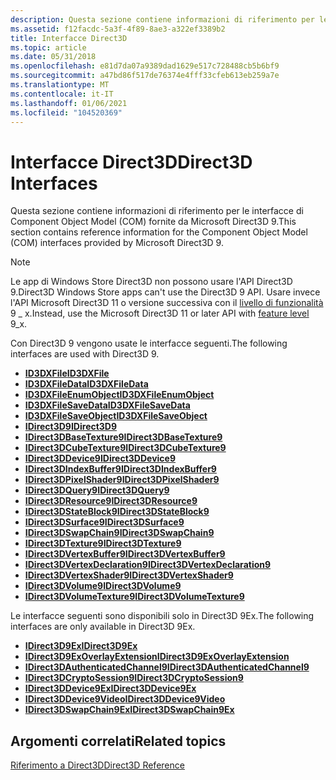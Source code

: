 ```yaml
---
description: Questa sezione contiene informazioni di riferimento per le interfacce di Component Object Model (COM) fornite da Microsoft Direct3D 9.
ms.assetid: f12facdc-5a3f-4f89-8ae3-a322ef3389b2
title: Interfacce Direct3D
ms.topic: article
ms.date: 05/31/2018
ms.openlocfilehash: e81d7da07a9389dad1629e517c728488cb5b6bf9
ms.sourcegitcommit: a47bd86f517de76374e4fff33cfeb613eb259a7e
ms.translationtype: MT
ms.contentlocale: it-IT
ms.lasthandoff: 01/06/2021
ms.locfileid: "104520369"
---
```

# <a name="direct3d-interfaces"></a><span data-ttu-id="e4577-103">Interfacce Direct3D</span><span class="sxs-lookup"><span data-stu-id="e4577-103">Direct3D Interfaces</span></span>

<span data-ttu-id="e4577-104">Questa sezione contiene informazioni di riferimento per le interfacce di Component Object Model (COM) fornite da Microsoft Direct3D 9.</span><span class="sxs-lookup"><span data-stu-id="e4577-104">This section contains reference information for the Component Object Model (COM) interfaces provided by Microsoft Direct3D 9.</span></span>

> [!Note]  
> <span data-ttu-id="e4577-105">Le app di Windows Store Direct3D non possono usare l'API Direct3D 9.</span><span class="sxs-lookup"><span data-stu-id="e4577-105">Direct3D Windows Store apps can't use the Direct3D 9 API.</span></span> <span data-ttu-id="e4577-106">Usare invece l'API Microsoft Direct3D 11 o versione successiva con il [livello di funzionalità](../direct3d11/overviews-direct3d-11-devices-downlevel-intro.md) 9 \_ x.</span><span class="sxs-lookup"><span data-stu-id="e4577-106">Instead, use the Microsoft Direct3D 11 or later API with [feature level](../direct3d11/overviews-direct3d-11-devices-downlevel-intro.md) 9\_x.</span></span>

 

<span data-ttu-id="e4577-107">Con Direct3D 9 vengono usate le interfacce seguenti.</span><span class="sxs-lookup"><span data-stu-id="e4577-107">The following interfaces are used with Direct3D 9.</span></span>

-   [<span data-ttu-id="e4577-108">**ID3DXFile**</span><span class="sxs-lookup"><span data-stu-id="e4577-108">**ID3DXFile**</span></span>](id3dxfile.md)
-   [<span data-ttu-id="e4577-109">**ID3DXFileData**</span><span class="sxs-lookup"><span data-stu-id="e4577-109">**ID3DXFileData**</span></span>](id3dxfiledata.md)
-   [<span data-ttu-id="e4577-110">**ID3DXFileEnumObject**</span><span class="sxs-lookup"><span data-stu-id="e4577-110">**ID3DXFileEnumObject**</span></span>](id3dxfileenumobject.md)
-   [<span data-ttu-id="e4577-111">**ID3DXFileSaveData**</span><span class="sxs-lookup"><span data-stu-id="e4577-111">**ID3DXFileSaveData**</span></span>](id3dxfilesavedata.md)
-   [<span data-ttu-id="e4577-112">**ID3DXFileSaveObject**</span><span class="sxs-lookup"><span data-stu-id="e4577-112">**ID3DXFileSaveObject**</span></span>](id3dxfilesaveobject.md)
-   [<span data-ttu-id="e4577-113">**IDirect3D9**</span><span class="sxs-lookup"><span data-stu-id="e4577-113">**IDirect3D9**</span></span>](/windows/win32/api/d3d9helper/nn-d3d9helper-idirect3d9)
-   [<span data-ttu-id="e4577-114">**IDirect3DBaseTexture9**</span><span class="sxs-lookup"><span data-stu-id="e4577-114">**IDirect3DBaseTexture9**</span></span>](/windows/win32/api/d3d9helper/nn-d3d9helper-idirect3dbasetexture9)
-   [<span data-ttu-id="e4577-115">**IDirect3DCubeTexture9**</span><span class="sxs-lookup"><span data-stu-id="e4577-115">**IDirect3DCubeTexture9**</span></span>](/windows/win32/api/d3d9helper/nn-d3d9helper-idirect3dcubetexture9)
-   [<span data-ttu-id="e4577-116">**IDirect3DDevice9**</span><span class="sxs-lookup"><span data-stu-id="e4577-116">**IDirect3DDevice9**</span></span>](/windows/win32/api/d3d9helper/nn-d3d9helper-idirect3ddevice9)
-   [<span data-ttu-id="e4577-117">**IDirect3DIndexBuffer9**</span><span class="sxs-lookup"><span data-stu-id="e4577-117">**IDirect3DIndexBuffer9**</span></span>](/windows/win32/api/d3d9helper/nn-d3d9helper-idirect3dindexbuffer9)
-   [<span data-ttu-id="e4577-118">**IDirect3DPixelShader9**</span><span class="sxs-lookup"><span data-stu-id="e4577-118">**IDirect3DPixelShader9**</span></span>](/windows/win32/api/d3d9helper/nn-d3d9helper-idirect3dpixelshader9)
-   [<span data-ttu-id="e4577-119">**IDirect3DQuery9**</span><span class="sxs-lookup"><span data-stu-id="e4577-119">**IDirect3DQuery9**</span></span>](/windows/win32/api/d3d9helper/nn-d3d9helper-idirect3dquery9)
-   [<span data-ttu-id="e4577-120">**IDirect3DResource9**</span><span class="sxs-lookup"><span data-stu-id="e4577-120">**IDirect3DResource9**</span></span>](/windows/win32/api/d3d9helper/nn-d3d9helper-idirect3dresource9)
-   [<span data-ttu-id="e4577-121">**IDirect3DStateBlock9**</span><span class="sxs-lookup"><span data-stu-id="e4577-121">**IDirect3DStateBlock9**</span></span>](/windows/win32/api/d3d9helper/nn-d3d9helper-idirect3dstateblock9)
-   [<span data-ttu-id="e4577-122">**IDirect3DSurface9**</span><span class="sxs-lookup"><span data-stu-id="e4577-122">**IDirect3DSurface9**</span></span>](/windows/win32/api/d3d9helper/nn-d3d9helper-idirect3dsurface9)
-   [<span data-ttu-id="e4577-123">**IDirect3DSwapChain9**</span><span class="sxs-lookup"><span data-stu-id="e4577-123">**IDirect3DSwapChain9**</span></span>](/windows/win32/api/d3d9helper/nn-d3d9helper-idirect3dswapchain9)
-   [<span data-ttu-id="e4577-124">**IDirect3DTexture9**</span><span class="sxs-lookup"><span data-stu-id="e4577-124">**IDirect3DTexture9**</span></span>](/windows/win32/api/d3d9helper/nn-d3d9helper-idirect3dtexture9)
-   [<span data-ttu-id="e4577-125">**IDirect3DVertexBuffer9**</span><span class="sxs-lookup"><span data-stu-id="e4577-125">**IDirect3DVertexBuffer9**</span></span>](/windows/win32/api/d3d9helper/nn-d3d9helper-idirect3dvertexbuffer9)
-   [<span data-ttu-id="e4577-126">**IDirect3DVertexDeclaration9**</span><span class="sxs-lookup"><span data-stu-id="e4577-126">**IDirect3DVertexDeclaration9**</span></span>](/windows/win32/api/d3d9helper/nn-d3d9helper-idirect3dvertexdeclaration9)
-   [<span data-ttu-id="e4577-127">**IDirect3DVertexShader9**</span><span class="sxs-lookup"><span data-stu-id="e4577-127">**IDirect3DVertexShader9**</span></span>](/windows/win32/api/d3d9helper/nn-d3d9helper-idirect3dvertexshader9)
-   [<span data-ttu-id="e4577-128">**IDirect3DVolume9**</span><span class="sxs-lookup"><span data-stu-id="e4577-128">**IDirect3DVolume9**</span></span>](/windows/win32/api/d3d9helper/nn-d3d9helper-idirect3dvolume9)
-   [<span data-ttu-id="e4577-129">**IDirect3DVolumeTexture9**</span><span class="sxs-lookup"><span data-stu-id="e4577-129">**IDirect3DVolumeTexture9**</span></span>](/windows/win32/api/d3d9helper/nn-d3d9helper-idirect3dvolumetexture9)

<span data-ttu-id="e4577-130">Le interfacce seguenti sono disponibili solo in Direct3D 9Ex.</span><span class="sxs-lookup"><span data-stu-id="e4577-130">The following interfaces are only available in Direct3D 9Ex.</span></span>

-   [<span data-ttu-id="e4577-131">**IDirect3D9Ex**</span><span class="sxs-lookup"><span data-stu-id="e4577-131">**IDirect3D9Ex**</span></span>](/windows/desktop/api/d3d9/nn-d3d9-idirect3d9ex)
-   [<span data-ttu-id="e4577-132">**IDirect3D9ExOverlayExtension**</span><span class="sxs-lookup"><span data-stu-id="e4577-132">**IDirect3D9ExOverlayExtension**</span></span>](/windows/win32/api/d3d9/nn-d3d9-idirect3d9exoverlayextension)
-   [<span data-ttu-id="e4577-133">**IDirect3DAuthenticatedChannel9**</span><span class="sxs-lookup"><span data-stu-id="e4577-133">**IDirect3DAuthenticatedChannel9**</span></span>](/windows/win32/api/d3d9/nn-d3d9-idirect3dauthenticatedchannel9)
-   [<span data-ttu-id="e4577-134">**IDirect3DCryptoSession9**</span><span class="sxs-lookup"><span data-stu-id="e4577-134">**IDirect3DCryptoSession9**</span></span>](/windows/win32/api/d3d9/nn-d3d9-idirect3dcryptosession9)
-   [<span data-ttu-id="e4577-135">**IDirect3DDevice9Ex**</span><span class="sxs-lookup"><span data-stu-id="e4577-135">**IDirect3DDevice9Ex**</span></span>](/windows/desktop/api/d3d9/nn-d3d9-idirect3ddevice9ex)
-   [<span data-ttu-id="e4577-136">**IDirect3DDevice9Video**</span><span class="sxs-lookup"><span data-stu-id="e4577-136">**IDirect3DDevice9Video**</span></span>](/windows/win32/api/d3d9/nn-d3d9-idirect3ddevice9video)
-   [<span data-ttu-id="e4577-137">**IDirect3DSwapChain9Ex**</span><span class="sxs-lookup"><span data-stu-id="e4577-137">**IDirect3DSwapChain9Ex**</span></span>](/windows/desktop/api/d3d9/nn-d3d9-idirect3dswapchain9ex)

## <a name="related-topics"></a><span data-ttu-id="e4577-138">Argomenti correlati</span><span class="sxs-lookup"><span data-stu-id="e4577-138">Related topics</span></span>

<dl> <dt>

[<span data-ttu-id="e4577-139">Riferimento a Direct3D</span><span class="sxs-lookup"><span data-stu-id="e4577-139">Direct3D Reference</span></span>](dx9-graphics-reference-d3d.md)
</dt> </dl>

 

 
